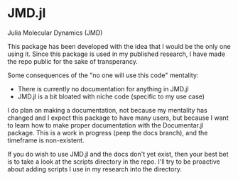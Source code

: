 # JMD.jl

Julia Molecular Dynamics (JMD)

This package has been developed with the idea that I would be the only one using it. Since this package is used in my published research, I have made the repo public for the sake of transperancy. 

Some consequences of the "no one will use this code" mentality:
  
  - There is currently no documentation for anything in JMD.jl
  - JMD.jl is a bit bloated with niche code (specific to my use case)

I do plan on making a documentation, not because my mentality has changed and I expect this package to have many users, but because I want to learn how to make proper documentation with the Documentar.jl package. This is a work in progress (peep the docs branch), and the timeframe is non-existent.

If you do wish to use JMD.jl and the docs don't yet exist, then your best bet is to take a look at the scripts directory in the repo. I'll try to be proactive about adding scripts I use in my research into the directory. 
